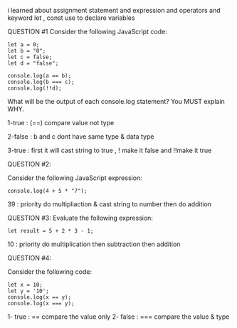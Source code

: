 i learned about assignment statement and expression and operators and keyword let , const use to declare variables

QUESTION #1
Consider the following JavaScript code:

```
let a = 0;
let b = "0";
let c = false;
let d = "false";

console.log(a == b);
console.log(b === c);
console.log(!!d);

```
What will be the output of each console.log statement? You MUST explain WHY.

1-true : (==) compare value not  type

2-false : b and c dont have  same type & data type 

3-true : first it will cast string to true , ! make it false and !!make it true 

QUESTION #2:

Consider the following JavaScript expression:

```
console.log(4 + 5 * "7");
```
39 : priority do multipliaction & cast string to number then do addition

QUESTION #3:
Evaluate the following expression:
```
let result = 5 + 2 * 3 - 1;
```
10 : priority do multiplication then subtraction then addition
 
QUESTION #4:

Consider the following code:
```
let x = 10;
let y = '10';
console.log(x == y);
console.log(x === y);
```
 1- true : == compare the value only
 2- false : === compare the value  & type

